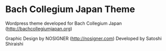 # Bach Collegium Japan Theme
Wordpress theme developed for Bach Collegium Japan (http://bachcollegiumjapan.org)

Graphic Design by NOSIGNER (http://nosigner.com)
Developed by Satoshi Shiraishi

